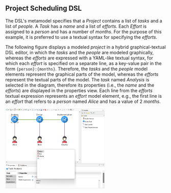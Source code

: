 ## Project Scheduling DSL

The DSL's metamodel specifies that a *Project* contains a list of *tasks* and a list of *people*. A *Task* has a *name* and a list of *efforts*. Each *Effort* is assigned to a *person* and has a number of *months*. For the purpose of this example, it is preferred to use a textual syntax for specifying the *efforts*.

The following figure displays a modeled *project* in a hybrid graphical-textual DSL editor, in which the *tasks* and the *people* are modeled graphically, whereas the *efforts* are expressed with a YAML-like textual syntax, for which each *effort* is specified on a separate line, as a key-value pair in the form `{person}:{months}`. Therefore, the *tasks* and the *people* model elements represent the graphical parts of the model, whereas the *efforts* represent the textual parts of the model. The *task* named *Analysis* is selected in the diagram, therefore its properties (i.e., the *name* and the *efforts*) are displayed in the properties view. Each line from the *efforts* textual expression represents an *effort* model element, e.g., the first line is an *effort* that refers to a *person* named *Alice* and has a value of 2 *months*.

<img src="ProjectSchedulingDsl.png" alt="Hybrid Graphical-Textual Model Editor" width="62%" />
